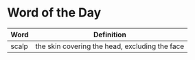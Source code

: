 # Word of the Day

|Word|Definition|
|---|---|
|scalp|the skin covering the head, excluding the face|